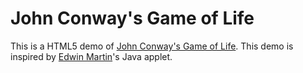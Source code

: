 # John Conway's Game of Life

This is a HTML5 demo of [John Conway's Game of Life](https://en.wikipedia.org/wiki/Conway%27s_Game_of_Life).
This demo is inspired by [Edwin Martin](http://www.bitstorm.org/gameoflife/)'s Java applet.

